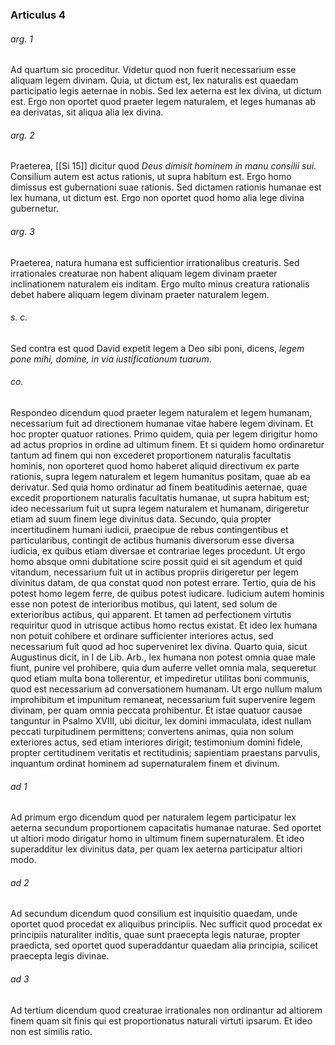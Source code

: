 ### Articulus 4

###### arg. 1
Ad quartum sic proceditur. Videtur quod non fuerit necessarium esse aliquam legem divinam. Quia, ut dictum est, lex naturalis est quaedam participatio legis aeternae in nobis. Sed lex aeterna est lex divina, ut dictum est. Ergo non oportet quod praeter legem naturalem, et leges humanas ab ea derivatas, sit aliqua alia lex divina.

###### arg. 2
Praeterea, [[Si 15]] dicitur quod *Deus dimisit hominem in manu consilii sui*. Consilium autem est actus rationis, ut supra habitum est. Ergo homo dimissus est gubernationi suae rationis. Sed dictamen rationis humanae est lex humana, ut dictum est. Ergo non oportet quod homo alia lege divina gubernetur.

###### arg. 3
Praeterea, natura humana est sufficientior irrationalibus creaturis. Sed irrationales creaturae non habent aliquam legem divinam praeter inclinationem naturalem eis inditam. Ergo multo minus creatura rationalis debet habere aliquam legem divinam praeter naturalem legem.

###### s. c.
Sed contra est quod David expetit legem a Deo sibi poni, dicens, *legem pone mihi, domine, in via iustificationum tuarum*.

###### co.
Respondeo dicendum quod praeter legem naturalem et legem humanam, necessarium fuit ad directionem humanae vitae habere legem divinam. Et hoc propter quatuor rationes. Primo quidem, quia per legem dirigitur homo ad actus proprios in ordine ad ultimum finem. Et si quidem homo ordinaretur tantum ad finem qui non excederet proportionem naturalis facultatis hominis, non oporteret quod homo haberet aliquid directivum ex parte rationis, supra legem naturalem et legem humanitus positam, quae ab ea derivatur. Sed quia homo ordinatur ad finem beatitudinis aeternae, quae excedit proportionem naturalis facultatis humanae, ut supra habitum est; ideo necessarium fuit ut supra legem naturalem et humanam, dirigeretur etiam ad suum finem lege divinitus data. Secundo, quia propter incertitudinem humani iudicii, praecipue de rebus contingentibus et particularibus, contingit de actibus humanis diversorum esse diversa iudicia, ex quibus etiam diversae et contrariae leges procedunt. Ut ergo homo absque omni dubitatione scire possit quid ei sit agendum et quid vitandum, necessarium fuit ut in actibus propriis dirigeretur per legem divinitus datam, de qua constat quod non potest errare. Tertio, quia de his potest homo legem ferre, de quibus potest iudicare. Iudicium autem hominis esse non potest de interioribus motibus, qui latent, sed solum de exterioribus actibus, qui apparent. Et tamen ad perfectionem virtutis requiritur quod in utrisque actibus homo rectus existat. Et ideo lex humana non potuit cohibere et ordinare sufficienter interiores actus, sed necessarium fuit quod ad hoc superveniret lex divina. Quarto quia, sicut Augustinus dicit, in I de Lib. Arb., lex humana non potest omnia quae male fiunt, punire vel prohibere, quia dum auferre vellet omnia mala, sequeretur quod etiam multa bona tollerentur, et impediretur utilitas boni communis, quod est necessarium ad conversationem humanam. Ut ergo nullum malum improhibitum et impunitum remaneat, necessarium fuit supervenire legem divinam, per quam omnia peccata prohibentur. Et istae quatuor causae tanguntur in Psalmo XVIII, ubi dicitur, lex domini immaculata, idest nullam peccati turpitudinem permittens; convertens animas, quia non solum exteriores actus, sed etiam interiores dirigit; testimonium domini fidele, propter certitudinem veritatis et rectitudinis; sapientiam praestans parvulis, inquantum ordinat hominem ad supernaturalem finem et divinum.

###### ad 1
Ad primum ergo dicendum quod per naturalem legem participatur lex aeterna secundum proportionem capacitatis humanae naturae. Sed oportet ut altiori modo dirigatur homo in ultimum finem supernaturalem. Et ideo superadditur lex divinitus data, per quam lex aeterna participatur altiori modo.

###### ad 2
Ad secundum dicendum quod consilium est inquisitio quaedam, unde oportet quod procedat ex aliquibus principiis. Nec sufficit quod procedat ex principiis naturaliter inditis, quae sunt praecepta legis naturae, propter praedicta, sed oportet quod superaddantur quaedam alia principia, scilicet praecepta legis divinae.

###### ad 3
Ad tertium dicendum quod creaturae irrationales non ordinantur ad altiorem finem quam sit finis qui est proportionatus naturali virtuti ipsarum. Et ideo non est similis ratio.

